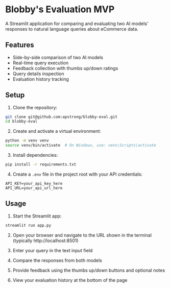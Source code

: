 # Blobby's Evaluation MVP

A Streamlit application for comparing and evaluating two AI models' responses to natural language queries about eCommerce data.

## Features

- Side-by-side comparison of two AI models
- Real-time query execution
- Feedback collection with thumbs up/down ratings
- Query details inspection
- Evaluation history tracking

## Setup

1. Clone the repository:
```bash
git clone git@github.com:apstrong/blobby-eval.git
cd blobby-eval
```

2. Create and activate a virtual environment:
```bash
python -m venv venv
source venv/bin/activate  # On Windows, use: venv\Scripts\activate
```

3. Install dependencies:
```bash
pip install -r requirements.txt
```

4. Create a `.env` file in the project root with your API credentials:
```
API_KEY=your_api_key_here
API_URL=your_api_url_here
```

## Usage

1. Start the Streamlit app:
```bash
streamlit run app.py
```

2. Open your browser and navigate to the URL shown in the terminal (typically http://localhost:8501)

3. Enter your query in the text input field

4. Compare the responses from both models

5. Provide feedback using the thumbs up/down buttons and optional notes

6. View your evaluation history at the bottom of the page
